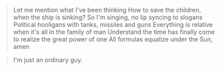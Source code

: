 >Let me mention what I've been thinking
>How to save the children, when the ship is sinking?
>So I'm singing, no lip syncing to slogans
>Political hooligans with tanks, missiles and guns
>Everything is relative when it's all in the family of man
>Understand the time has finally come to realize the great power of one
>All formulas equalize under the Sun, amen


> I'm just an ordinary guy.
